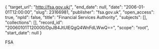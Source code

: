 {
  "target_url": "http://fsa.gov.uk/", 
  "end_date": null, 
  "date": "2006-01-01T12:00:00", 
  "slug": 23166981, 
  "publisher": "fsa.gov.uk", 
  "open_access": true, 
  "npld": false, 
  "title": "Financial Services Authority", 
  "subjects": [], 
  "collections": [], 
  "record_id": "20060101T120000/DpJB4JtUlEQgQ4WnFdLWwQ==", 
  "scope": "root", 
  "start_date": null
}

FSA